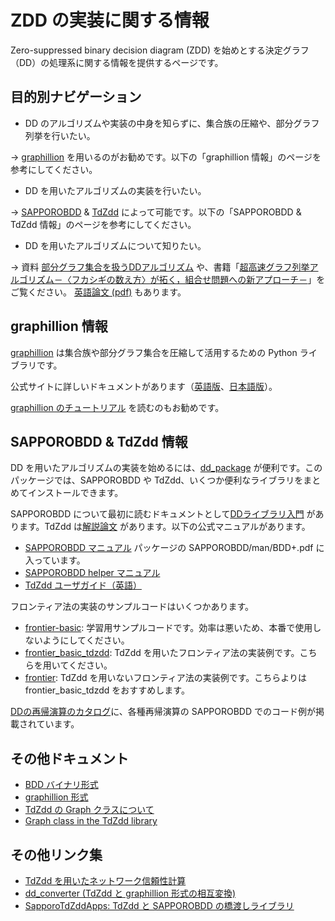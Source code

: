 # ZDD の実装に関する情報

Zero-suppressed binary decision diagram (ZDD) を始めとする決定グラフ（DD）の処理系に関する情報を提供するページです。

## 目的別ナビゲーション

* DD のアルゴリズムや実装の中身を知らずに、集合族の圧縮や、部分グラフ列挙を行いたい。

→ [graphillion](https://github.com/takemaru/graphillion) を用いるのがお勧めです。以下の「graphillion 情報」のページを参考にしてください。

* DD を用いたアルゴリズムの実装を行いたい。

→ [SAPPOROBDD](https://github.com/Shin-ichi-Minato/SAPPOROBDD) & [TdZdd](https://github.com/kunisura/TdZdd) によって可能です。以下の「SAPPOROBDD & TdZdd 情報」のページを参考にしてください。

* DD を用いたアルゴリズムについて知りたい。

→ 資料 [部分グラフ集合を扱うDDアルゴリズム](dd_algorithms.pdf) や、書籍「[超高速グラフ列挙アルゴリズム－〈フカシギの数え方〉が拓く，組合せ問題への新アプローチ－](https://www.morikita.co.jp/books/mid/085261)」をご覧ください。
[英語論文 (pdf)](https://www-alg.ist.hokudai.ac.jp/~thomas/TCSTR/tcstr_14_76/tcstr_14_76.pdf) もあります。

## graphillion 情報

[graphillion](https://github.com/takemaru/graphillion) は集合族や部分グラフ集合を圧縮して活用するための Python ライブラリです。

公式サイトに詳しいドキュメントがあります（[英語版](https://github.com/takemaru/graphillion)、[日本語版](https://github.com/takemaru/graphillion/wiki)）。

[graphillion のチュートリアル](https://github.com/nsnmsak/graphillion_tutorial) を読むのもお勧めです。

## SAPPOROBDD & TdZdd 情報

DD を用いたアルゴリズムの実装を始めるには、[dd_package](https://github.com/junkawahara/dd_package) が便利です。このパッケージでは、SAPPOROBDD や TdZdd、いくつか便利なライブラリをまとめてインストールできます。

SAPPOROBDD について最初に読むドキュメントとして[DDライブラリ入門](dd_library_inst.pdf) があります。TdZdd は[解説論文](https://www.jstage.jst.go.jp/article/jssst/34/3/34_3_97/_article/-char/ja/) があります。以下の公式マニュアルがあります。

* [SAPPOROBDD マニュアル](https://github.com/Shin-ichi-Minato/SAPPOROBDD/raw/main/man/BDD%2B.pdf) パッケージの SAPPOROBDD/man/BDD+.pdf に入っています。
* [SAPPOROBDD helper マニュアル](https://github.com/junkawahara/sbdd_helper)
* [TdZdd ユーザガイド（英語）](http://kunisura.github.io/TdZdd/doc/index.html)

フロンティア法の実装のサンプルコードはいくつかあります。
* [frontier-basic](https://github.com/junkawahara/frontier-basic): 学習用サンプルコードです。効率は悪いため、本番で使用しないようにしてください。
* [frontier_basic_tdzdd](https://github.com/junkawahara/frontier_basic_tdzdd): TdZdd を用いたフロンティア法の実装例です。こちらを用いてください。
* [frontier](https://github.com/junkawahara/frontier): TdZdd を用いないフロンティア法の実装例です。こちらよりは frontier_basic_tdzdd をおすすめします。

[DDの再帰演算のカタログ](dd_recur_function.pdf)に、各種再帰演算の SAPPOROBDD でのコード例が掲載されています。


## その他ドキュメント

* [BDD バイナリ形式](formats/bdd_binary_format.md)
* [graphillion 形式](formats/graphillion_format.md)
* [TdZdd の Graph クラスについて](formats/tdzdd_graph_ja.md)
* [Graph class in the TdZdd library](formats/tdzdd_graph_en.md)

## その他リンク集

* [TdZdd を用いたネットワーク信頼性計算](https://github.com/junkawahara/reliability_tdzdd)
* [dd_converter (TdZdd と graphillion 形式の相互変換)](https://github.com/junkawahara/dd_converter)
* [SapporoTdZddApps: TdZdd と SAPPOROBDD の橋渡しライブラリ](https://github.com/hs-nazuna/SapporoTdZddApps)
